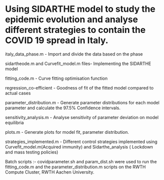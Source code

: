 # Using SIDARTHE model to study the epidemic evolution and analyse different strategies to contain the COVID 19 spread in Italy.


italy_data_phase.m - Import and divide the data based on the phase

sidartheode.m and Curvefit_model.m files- Implementing the SIDARTHE model

fitting_code.m - Curve fitting optimisation function 

regression_co-efficient - Goodness of fit of the fitted model compared to actual cases

parameter_distribution.m - Generate parameter distributions for each model parameter and calculate the 97.5% Confidence intervals.

sensitivity_analysis.m - Analyse sensitivity of parameter deviation on model equilibria

plots.m - Generate plots for model fit, parameter distribution.

strategies_implemented.m - Different control strategies implemented using Curvefit_model.m(Acquired immunity) and Sidarthe_analysis ( Lockdown and mass testing policies)

Batch scripts :- covidparameter.sh and param_dist.sh were used to run the fitting_code.m and the parameter_distribution.m scripts on the RWTH Compute Cluster, RWTH Aachen University. 
